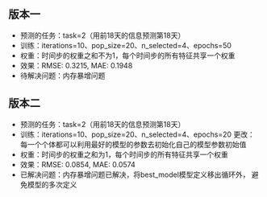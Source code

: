 ## 版本一

- 预测的任务：task=2（用前18天的信息预测第18天）
- 训练：iterations=10、pop_size=20、n_selected=4、epochs=50
- 权重：时间步的权重之和不为1，每个时间步的所有特征共享一个权重
- 效果：RMSE: 0.3215, MAE: 0.1948
- 待解决问题：内存暴增问题

## 版本二

- 预测的任务：task=2（用前18天的信息预测第18天）
- 训练：iterations=10、pop_size=20、n_selected=4、epochs=20 更改：
  每一个个体都可以利用最好的模型的参数去初始化自己的模型参数初始值
- 权重：时间步的权重之和为1，每个时间步的所有特征共享一个权重
- 效果：RMSE: 0.0854, MAE: 0.0574
- 已解决问题：内存暴增问题已解决，将best_model模型定义移出循环外，
  避免模型的多次定义